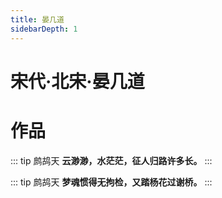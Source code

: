```yaml
---
title: 晏几道
sidebarDepth: 1
---
```


# 宋代·北宋·晏几道

# 作品
::: tip 鹧鸪天
**云渺渺，水茫茫，征人归路许多长。**
:::

::: tip 鹧鸪天
**梦魂惯得无拘检，又踏杨花过谢桥。**
:::